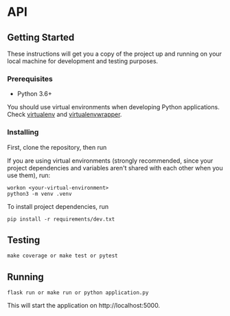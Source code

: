 # API

## Getting Started

These instructions will get you a copy of the project up and running on your local machine for development and testing purposes.

### Prerequisites

- Python 3.6+

You should use virtual environments when developing Python applications. Check [virtualenv](https://virtualenv.pypa.io/en/latest/) and [virtualenvwrapper](https://virtualenvwrapper.readthedocs.io/en/latest/).

### Installing

First, clone the repository, then run

If you are using virtual environments (strongly recommended, since your project dependencies and variables aren't shared with each other when you use them), run:

```
workon <your-virtual-environment> 
python3 -m venv .venv
```

To install project dependencies, run

```
pip install -r requirements/dev.txt
```

## Testing
```
make coverage or make test or pytest
```

## Running

```
flask run or make run or python application.py
```

This will start the application on http://localhost:5000.
